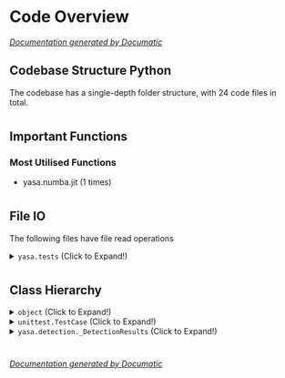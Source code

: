 # Code Overview

[_Documentation generated by Documatic_](https://www.documatic.com)

<!---Documatic-section-Codebase Structure Python-start--->
## Codebase Structure Python

The codebase has a single-depth folder structure,
                with 24 code files in total.

# #
<!---Documatic-section-Codebase Structure Python-end--->

<!---Documatic-section-Important Functions-start--->
## Important Functions

<!---Documatic-block-important_funcs-start--->
<!---Documatic-block-most_used_funcs-start--->
### Most Utilised Functions

* yasa.numba.jit (1 times)
<!---Documatic-block-most_used_funcs-end--->
<!---Documatic-block-important_funcs-end--->

# #
<!---Documatic-section-Important Functions-end--->

<!---Documatic-section-File IO-start--->
## File IO

<!---Documatic-block-file_io-start--->
The following files have file read operations

<!---Documatic-block-yasa.tests-start--->
<details>
	<summary><code>yasa.tests</code> (Click to Expand!)</summary>

* yasa.tests.test_detection: notebooks/data_N2_spindles_15sec_200Hz.txt, notebooks/data_N3_no-spindles_30sec_100Hz.txt, notebooks/sub-02_hypno_30s.txt
* yasa.tests.test_others: notebooks/data_N2_spindles_15sec_200Hz.txt, notebooks/sub-02_hypno_30s.txt
* yasa.tests.test_plotting: notebooks/data_full_6hrs_100Hz_hypno_30s.txt
* yasa.tests.test_spectral: notebooks/data_N2_spindles_15sec_200Hz.txt, notebooks/sub-02_hypno_30s.txt
* yasa.tests.test_staging: notebooks/sub-02_hypno_30s.txt
</details>
<!---Documatic-block-yasa.tests-end--->
<!---Documatic-block-file_io-end--->

# #
<!---Documatic-section-File IO-end--->

<!---Documatic-section-Class Hierarchy-start--->
## Class Hierarchy

<!---Documatic-block-object-start--->
<details>
	<summary><code>object</code> (Click to Expand!)</summary>

* yasa.detection._DetectionResults
</details>
<!---Documatic-block-object-end--->

<!---Documatic-block-unittest.TestCase-start--->
<details>
	<summary><code>unittest.TestCase</code> (Click to Expand!)</summary>

* yasa.tests.test_detection.TestDetection
* yasa.tests.test_heart.TestHeart
* yasa.tests.test_io.TestIO
* yasa.tests.test_others.TestOthers
* yasa.tests.test_staging.TestStaging
</details>
<!---Documatic-block-unittest.TestCase-end--->

<!---Documatic-block-yasa.detection._DetectionResults-start--->
<details>
	<summary><code>yasa.detection._DetectionResults</code> (Click to Expand!)</summary>

* yasa.detection.REMResults
* yasa.detection.SWResults
* yasa.detection.SpindlesResults
</details>
<!---Documatic-block-yasa.detection._DetectionResults-end--->

# #
<!---Documatic-section-Class Hierarchy-end--->

[_Documentation generated by Documatic_](https://www.documatic.com)